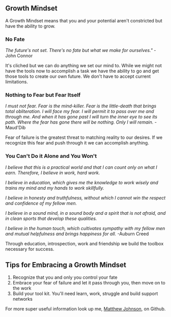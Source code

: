 ## Growth Mindset

A Growth Mindset means that you and your potential aren't constricted but have the ability to grow.  

### No Fate

_The future's not set. There's no fate but what we make for ourselves."_
-John Connor 

It's cliched but we can do anything we set our mind to. While we might not have the tools now to accomplish a task we have the ability to go and get those tools to create our own future. We don't have to accept current limitations. 

### Nothing to Fear but Fear Itself

_I must not fear. Fear is the mind-killer. Fear is the little-death that brings total obliteration. I will face my fear. I will permit it to pass over me and through me. And when it has gone past I will turn the inner eye to see its path. Where the fear has gone there will be nothing. Only I will remain._
-Maud'Dib

Fear of failure is the greatest threat to matching reality to our desires. If we recognize this fear and push through it we can accomplish anything.

### You Can't Do it Alone and You Won't

_I believe that this is a practical world and that I can count
only on what I earn. Therefore, I believe in work, hard work._

_I believe in education, which gives me the knowledge to work
wisely and trains my mind and my hands to work skillfully._

_I believe in honesty and truthfulness, without which I cannot
win the respect and confidence of my fellow men._

_I believe in a sound mind, in a sound body and a spirit that is
not afraid, and in clean sports that develop these qualities._

_I believe in the human touch, which cultivates sympathy with my
fellow men and mutual helpfulness and brings happiness for all._
-Auburn Creed

Through education, introspection, work and friendship we build the toolbox necessary for success.

## Tips for Embracing a Growth Mindset

1. Recognize that you and only you control your fate
2. Embrace your fear of failure and let it pass through you, then move on to the work
3. Build your tool kit. You'll need learn, work, struggle and build support networks

For more super useful information look up me, [Matthew Johnson](https://github.com/SEAsouthern), on Github.
